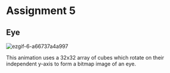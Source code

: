 # Assignment 5

## Eye

![ezgif-6-a66737a4a997](https://user-images.githubusercontent.com/1498116/138370898-b21288d3-ff74-4c66-b043-5062fd2976d6.gif)

This animation uses a 32x32 array of cubes which rotate on their independent y-axis to form a bitmap image of an eye.
